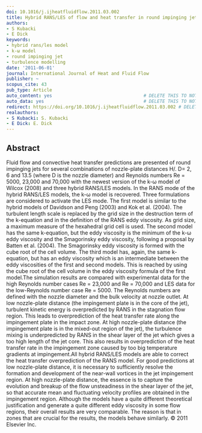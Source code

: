 ```yaml
---
doi: 10.1016/j.ijheatfluidflow.2011.03.002
title: Hybrid RANS/LES of flow and heat transfer in round impinging jets
authors:
- S Kubacki
- E Dick
keywords:
- hybrid rans/les model
- k-ω model
- round impinging jet
- turbulence modelling
date: '2011-06-01'
journal: International Journal of Heat and Fluid Flow
publisher: ~
scopus_cite: 43
pub_type: Article
auto_content: yes                                  # DELETE THIS TO NOT AUTO GENERATE CONTENT
auto_data: yes                                     # DELETE THIS TO NOT AUTO GENERATE METADATA
redirect: https://doi.org/10.1016/j.ijheatfluidflow.2011.03.002 # DELETE THIS TO NOT REDIRECT
realauthors:
- S Kubacki: S. Kubacki
- E Dick: E. Dick
---
```



## Abstract
Fluid flow and convective heat transfer predictions are presented of round impinging jets for several combinations of nozzle-plate distances H/. D= 2, 6 and 13.5 (where D is the nozzle diameter) and Reynolds numbers Re = 5000, 23,000 and 70,000 with the newest version of the k-ω model of Wilcox (2008) and three hybrid RANS/LES models. In the RANS mode of the hybrid RANS/LES models, the k-ω model is recovered. Three formulations are considered to activate the LES mode. The first model is similar to the hybrid models of Davidson and Peng (2003) and Kok et al. (2004). The turbulent length scale is replaced by the grid size in the destruction term of the k-equation and in the definition of the RANS eddy viscosity. As grid size, a maximum measure of the hexahedral grid cell is used. The second model has the same k-equation, but the eddy viscosity is the minimum of the k-ω eddy viscosity and the Smagorinsky eddy viscosity, following a proposal by Batten et al. (2004). The Smagorinsky eddy viscosity is formed with the cube root of the cell volume. The third model has, again, the same k-equation, but has an eddy viscosity which is an intermediate between the eddy viscosities of the first and second models. This is reached by using the cube root of the cell volume in the eddy viscosity formula of the first model.The simulation results are compared with experimental data for the high Reynolds number cases Re = 23,000 and Re = 70,000 and LES data for the low-Reynolds number case Re = 5000. The Reynolds numbers are defined with the nozzle diameter and the bulk velocity at nozzle outlet. At low nozzle-plate distance (the impingement plate is in the core of the jet), turbulent kinetic energy is overpredicted by RANS in the stagnation flow region. This leads to overprediction of the heat transfer rate along the impingement plate in the impact zone. At high nozzle-plate distance (the impingement plate is in the mixed-out region of the jet), the turbulence mixing is underpredicted by RANS in the shear layer of the jet which gives a too high length of the jet core. This also results in overprediction of the heat transfer rate in the impingement zone caused by too big temperature gradients at impingement.All hybrid RANS/LES models are able to correct the heat transfer overprediction of the RANS model. For good predictions at low nozzle-plate distance, it is necessary to sufficiently resolve the formation and development of the near-wall vortices in the jet impingement region. At high nozzle-plate distance, the essence is to capture the evolution and breakup of the flow unsteadiness in the shear layer of the jet, so that accurate mean and fluctuating velocity profiles are obtained in the impingement region. Although the models have a quite different theoretical justification and generate a quite different eddy viscosity in some flow regions, their overall results are very comparable. The reason is that in zones that are crucial for the results, the models behave similarly. © 2011 Elsevier Inc.
